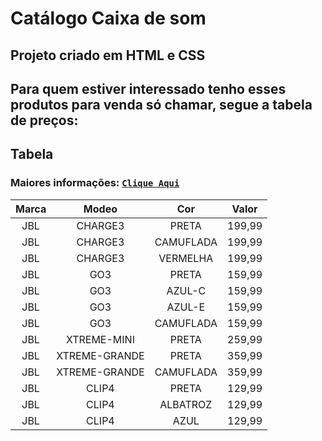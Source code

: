 # Catálogo Caixa de som 
 
 ## Projeto criado em  __**HTML**__ e __**CSS**__ 
 
 Para quem estiver interessado tenho esses produtos para venda só chamar, segue a tabela de preços:
 ---
 
 ## Tabela
 
 ### Maiores informações: [`Clique Aqui`](https://fch-bsp.github.io/catalogo-caixa-de-som/)
 
 Marca | Modeo | Cor | Valor
 :---: |:---: | :---: | :--:
 JBL | CHARGE3 | PRETA | 199,99 
 JBL | CHARGE3 | CAMUFLADA | 199,99 
 JBL | CHARGE3 | VERMELHA | 199,99 
 JBL | GO3 | PRETA | 159,99 
 JBL | GO3 | AZUL-C | 159,99
 JBL | GO3 | AZUL-E | 159,99
 JBL | GO3 | CAMUFLADA | 159,99
 JBL | XTREME-MINI | PRETA | 259,99
 JBL | XTREME-GRANDE | PRETA | 359,99
 JBL | XTREME-GRANDE | CAMUFLADA | 359,99
 JBL | CLIP4 | PRETA | 129,99
 JBL | CLIP4 | ALBATROZ | 129,99
 JBL | CLIP4 | AZUL | 129,99
